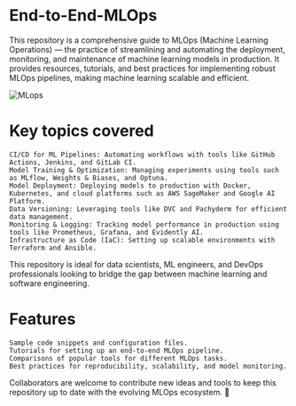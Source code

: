 # End-to-End-MLOps

This repository is a comprehensive guide to MLOps (Machine Learning Operations) — the practice of streamlining and automating the deployment, monitoring, and maintenance of machine learning models in production. It provides resources, tutorials, and best practices for implementing robust MLOps pipelines, making machine learning scalable and efficient.

![MLops](https://ml-ops.org/img/mlops-phasen.jpg)

# Key topics covered

    CI/CD for ML Pipelines: Automating workflows with tools like GitHub Actions, Jenkins, and GitLab CI.
    Model Training & Optimization: Managing experiments using tools such as MLflow, Weights & Biases, and Optuna.
    Model Deployment: Deploying models to production with Docker, Kubernetes, and cloud platforms such as AWS SageMaker and Google AI Platform.
    Data Versioning: Leveraging tools like DVC and Pachyderm for efficient data management.
    Monitoring & Logging: Tracking model performance in production using tools like Prometheus, Grafana, and Evidently AI.
    Infrastructure as Code (IaC): Setting up scalable environments with Terraform and Ansible.

This repository is ideal for data scientists, ML engineers, and DevOps professionals looking to bridge the gap between machine learning and software engineering.

# Features

    Sample code snippets and configuration files.
    Tutorials for setting up an end-to-end MLOps pipeline.
    Comparisons of popular tools for different MLOps tasks.
    Best practices for reproducibility, scalability, and model monitoring.


Collaborators are welcome to contribute new ideas and tools to keep this repository up to date with the evolving MLOps ecosystem. 🚀
